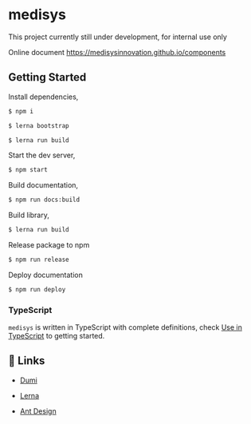 # medisys

This project currently still under development, for internal use only

Online document
https://medisysinnovation.github.io/components

## Getting Started

Install dependencies,

```bash
$ npm i

$ lerna bootstrap

$ lerna run build
```

Start the dev server,

```bash
$ npm start
```

Build documentation,

```bash
$ npm run docs:build
```

Build library,

```bash
$ lerna run build
```

Release package to npm

```bash
$ npm run release
```

Deploy documentation

```bash
$ npm run deploy
```

### TypeScript

`medisys` is written in TypeScript with complete definitions, check [Use in TypeScript](https://ant.design/docs/react/use-in-typescript) to getting started.

## 🔗 Links

- [Dumi](https://d.umijs.org/)

- [Lerna](https://github.com/lerna/lerna/)

- [Ant Design](https://ant.design/)
